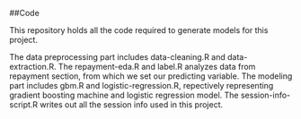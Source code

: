 ##Code

This repository holds all the code required to generate models for this project. 

The data preprocessing part includes data-cleaning.R and data-extraction.R. The repayment-eda.R and label.R analyzes data from repayment section, from which we set our predicting variable. The modeling part includes gbm.R and logistic-regression.R, repectively representing gradient boosting machine and logistic regression model. The session-info-script.R writes out all the session info used in this project. 

